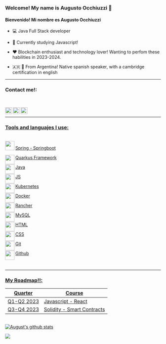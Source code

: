 ### Welcome! My name is Augusto Occhiuzzi 👋
#### Bienvenido! Mi nombre es Augusto Occhiuzzi 

- :computer: Java Full Stack developer

- 📖 Currently studying Javascript!

- ❤️ Blockchain enthusiast and technology lover! Wanting to perfom these habilities in 2023-2024.

- 🇦🇷 🏴󠁧󠁢󠁥󠁮󠁧󠁿 From Argentina! Native spanish speaker, with a cambridge certification in english

---

### Contact me!:

<br>
<div align= "center">
<a href=https://www.linkedin.com/in/augusto-occhiuzzi-b06640160/><img align="left" alt="LinkedIn" width="22px" src="https://cdn.worldvectorlogo.com/logos/linkedin-icon-2.svg"/>

<a href= https://www.instagram.com/augustoocchiuzzi/><img align="left" alt="Instagram" width="22px" src="https://cdn.jsdelivr.net/npm/simple-icons@3.13.0/icons/instagram.svg"/>

<a href= https://www.facebook.com/augusto.remolomas/><img align="left" alt="Facebook" width="22px" src="https://cdn.jsdelivr.net/npm/simple-icons@3.13.0/icons/facebook.svg"/>
</div>
<br />

---

### Tools and languajes I use:

<br />
<a href=https://spring.io/ ><img align="left" src="https://cdn.jsdelivr.net/npm/simple-icons@3.13.0/icons/spring.svg" width="30" height="30" /><p>Spring - Springboot</p>

<a href= https://es.quarkus.io/><img align="left" src="https://cdn.jsdelivr.net/npm/simple-icons@3.13.0/icons/quarkus.svg" width="30" height="30" /><p>Quarkus Framework</p>
 
<a href= https://dev.java/learn/><img align="left" src="https://cdn.jsdelivr.net/npm/simple-icons@3.13.0/icons/java.svg" width="30" height="30" /><p>Java</p>

<a href= https://www.javascript.com /><img align="left" src="https://cdn.jsdelivr.net/npm/simple-icons@3.13.0/icons/javascript.svg" width="30" height="30" /><p>JS</p>

<a href=https://kubernetes.io/es/ ><img align="left" src="https://cdn.jsdelivr.net/npm/simple-icons@3.13.0/icons/kubernetes.svg" width="30" height="30" /><p>Kubernetes</p>

<a href= https://www.docker.com/><img align="left" src="https://cdn.jsdelivr.net/npm/simple-icons@3.13.0/icons/docker.svg" width="30" height="30"/><p>Docker</p>
 
<a href= https://www.rancher.com/><img align="left" src="https://cdn.jsdelivr.net/npm/simple-icons@3.13.0/icons/rancher.svg" width="30" height="30"/><p>Rancher</p>

<a href= https://www.mysql.com/><img align="left" src="https://cdn.jsdelivr.net/npm/simple-icons@3.13.0/icons/mysql.svg" width="30" height="30" /><p>MySQL</p>

<a href= https://en.wikipedia.org/wiki/HTML><img align="left" src="https://cdn.jsdelivr.net/npm/simple-icons@3.13.0/icons/html5.svg" width="30" height="30"/><p>HTML</p>

<a href= https://en.wikipedia.org/wiki/CSS><img align="left" src="https://cdn.jsdelivr.net/npm/simple-icons@3.13.0/icons/css3.svg" width="30" height="30"/><p>CSS</p>

<a href= https://git-scm.com/><img align="left" src="https://cdn.jsdelivr.net/npm/simple-icons@3.13.0/icons/git.svg" width="30" height="30" /><p>Git</p>

<a href= https://github.com/><img align="left" src="https://cdn.jsdelivr.net/npm/simple-icons@3.13.0/icons/github.svg" width="30" height="30" /><p>Github</p>

<br />

 ---

### My Roadmap!!:
 
|Quarter|Course|
|---|---|
|Q1-Q2 2023|Javascript - React|
|Q3-Q4 2023|Solidity - Smart Contracts|
<br />
 <a href="https://github.com/augustoocch/github-readme-stats"><img align="center" src="https://github-readme-stats.vercel.app/api?username=augustoocch&show_icons=true&include_all_commits=true&theme=tokyonight&hide_border=true" alt="August's github stats" /></a> 
 
<a href="https://github.com/augustoocch/github-readme-stats"><img align="center" src="https://github-readme-stats.vercel.app/api/top-langs/?username=augustoocch&layout=compact&theme=tokyonight&hide_border=true" /></a> 
<br />
